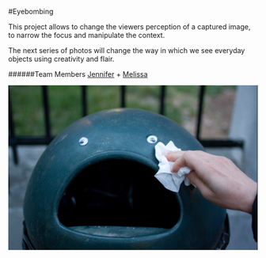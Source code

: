 #Eyebombing

This project allows to change the viewers perception of a captured image, to narrow the focus and manipulate the context.

The next series of photos will change the way in which we see everyday objects using creativity and flair.

######Team Members
[Jennifer](http://www.github.com/jopara1518) + [Melissa](http://www.github.com/MelissaBee)

![](eyebombing.png)
